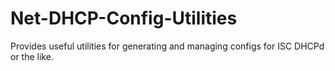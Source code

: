 # Net-DHCP-Config-Utilities
Provides useful utilities for generating and managing configs for ISC DHCPd or the like.
